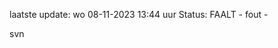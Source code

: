 laatste update: 
wo 08-11-2023 13:44   uur 
Status: FAALT - fout - 
<div class="service R">svn</div>